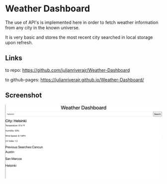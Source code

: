 # Weather Dashboard

The use of API's is implemented here in order to fetch weather information from any city in the known universe.

It is very basic and stores the most recent city searched in local storage upon refresh.

## Links
to repo: https://github.com/julianriverajr/Weather-Dashboard

to github-pages: https://julianriverajr.github.io/Weather-Dashboard/

## Screenshot

![weather-dashboard-screenshot](./assets/screenshot.png)
